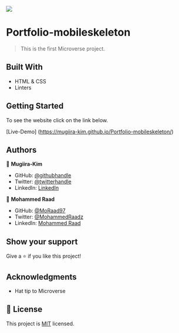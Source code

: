 ![](https://img.shields.io/badge/Microverse-blueviolet)

# Portfolio-mobileskeleton

> This is the first Microverse project.


## Built With
 
- HTML & CSS
- Linters

## Getting Started

To see the website click on the link below. 

[Live-Demo] (https://mugiira-kim.github.io/Portfolio-mobileskeleton/)




## Authors

👤 **Mugiira-Kim**

- GitHub: [@githubhandle](https://github.com/Mugiira-Kim)
- Twitter: [@twitterhandle](https://twitter.com/@Bbm-Cru)
- LinkedIn: [LinkedIn](https://linkedin.com/in/Mugiira-kim)

👤 **Mohammed Raad**

- GitHub: [@MoRaad97](https://github.com/MoRaad97)
- Twitter: [@MohammedRaadz](https://twitter.com/MohammedRaadz)
- LinkedIn: [Mohammed Raad](linkedin.com/in/mohammed-raad-600176210)




## Show your support

Give a ⭐️ if you like this project!

## Acknowledgments

- Hat tip to Microverse


## 📝 License

This project is [MIT](./MIT.md) licensed.
